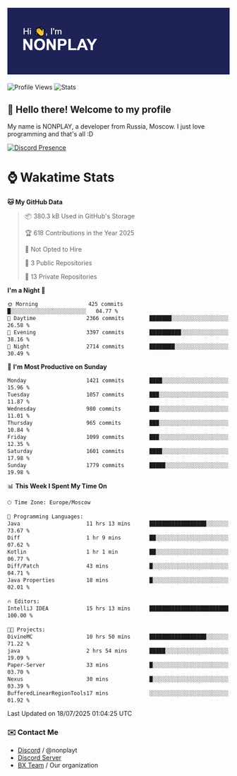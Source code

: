 ![Discord Presence](./header.png)
<br></br>
![Profile Views](https://komarev.com/ghpvc/?username=NONPLAYT&color=blue&style=for-the-badge)
![Stats](https://img.shields.io/badge/0%25-OPTIMIZED-orange?style=for-the-badge)


## :wave: Hello there! Welcome to my profile

My name is NONPLAY, a developer from Russia, Moscow. I just love programming and that's all :D

[![Discord Presence](https://lanyard.cnrad.dev/api/597087584090587177?showDisplayName=true)](https://discord.com/users/597087584090587177) 

# ⌚ Wakatime Stats

<!--START_SECTION:waka-->
**🐱 My GitHub Data** 

> 📦 380.3 kB Used in GitHub's Storage 
 > 
> 🏆 618 Contributions in the Year 2025
 > 
> 🚫 Not Opted to Hire
 > 
> 📜 3 Public Repositories 
 > 
> 🔑 13 Private Repositories 
 > 
**I'm a Night 🦉** 

```text
🌞 Morning                425 commits         █░░░░░░░░░░░░░░░░░░░░░░░░   04.77 % 
🌆 Daytime                2366 commits        ███████░░░░░░░░░░░░░░░░░░   26.58 % 
🌃 Evening                3397 commits        ██████████░░░░░░░░░░░░░░░   38.16 % 
🌙 Night                  2714 commits        ████████░░░░░░░░░░░░░░░░░   30.49 % 
```
📅 **I'm Most Productive on Sunday** 

```text
Monday                   1421 commits        ████░░░░░░░░░░░░░░░░░░░░░   15.96 % 
Tuesday                  1057 commits        ███░░░░░░░░░░░░░░░░░░░░░░   11.87 % 
Wednesday                980 commits         ███░░░░░░░░░░░░░░░░░░░░░░   11.01 % 
Thursday                 965 commits         ███░░░░░░░░░░░░░░░░░░░░░░   10.84 % 
Friday                   1099 commits        ███░░░░░░░░░░░░░░░░░░░░░░   12.35 % 
Saturday                 1601 commits        ████░░░░░░░░░░░░░░░░░░░░░   17.98 % 
Sunday                   1779 commits        █████░░░░░░░░░░░░░░░░░░░░   19.98 % 
```


📊 **This Week I Spent My Time On** 

```text
🕑︎ Time Zone: Europe/Moscow

💬 Programming Languages: 
Java                     11 hrs 13 mins      ██████████████████░░░░░░░   73.67 % 
Diff                     1 hr 9 mins         ██░░░░░░░░░░░░░░░░░░░░░░░   07.62 % 
Kotlin                   1 hr 1 min          ██░░░░░░░░░░░░░░░░░░░░░░░   06.77 % 
Diff/Patch               43 mins             █░░░░░░░░░░░░░░░░░░░░░░░░   04.71 % 
Java Properties          18 mins             █░░░░░░░░░░░░░░░░░░░░░░░░   02.01 % 

🔥 Editors: 
IntelliJ IDEA            15 hrs 13 mins      █████████████████████████   100.00 % 

🐱‍💻 Projects: 
DivineMC                 10 hrs 50 mins      ██████████████████░░░░░░░   71.22 % 
java                     2 hrs 54 mins       █████░░░░░░░░░░░░░░░░░░░░   19.09 % 
Paper-Server             33 mins             █░░░░░░░░░░░░░░░░░░░░░░░░   03.70 % 
Nexus                    30 mins             █░░░░░░░░░░░░░░░░░░░░░░░░   03.39 % 
BufferedLinearRegionTools17 mins             ░░░░░░░░░░░░░░░░░░░░░░░░░   01.92 % 
```


 Last Updated on 18/07/2025 01:04:25 UTC
<!--END_SECTION:waka-->

### ✉️ Contact Me

- [Discord](https://discord.com/users/597087584090587177) / @nonplayt
- [Discord Server](https://discord.gg/qNyybSSPm5)
- [BX Team](https://github.com/BX-Team) / Our organization
